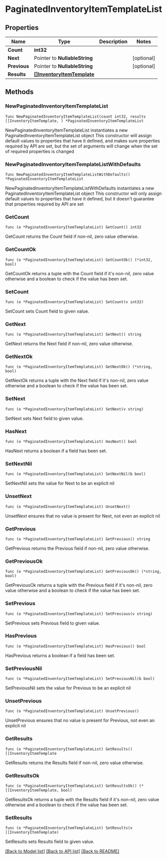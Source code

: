 # PaginatedInventoryItemTemplateList

## Properties

Name | Type | Description | Notes
------------ | ------------- | ------------- | -------------
**Count** | **int32** |  | 
**Next** | Pointer to **NullableString** |  | [optional] 
**Previous** | Pointer to **NullableString** |  | [optional] 
**Results** | [**[]InventoryItemTemplate**](InventoryItemTemplate.md) |  | 

## Methods

### NewPaginatedInventoryItemTemplateList

`func NewPaginatedInventoryItemTemplateList(count int32, results []InventoryItemTemplate, ) *PaginatedInventoryItemTemplateList`

NewPaginatedInventoryItemTemplateList instantiates a new PaginatedInventoryItemTemplateList object
This constructor will assign default values to properties that have it defined,
and makes sure properties required by API are set, but the set of arguments
will change when the set of required properties is changed

### NewPaginatedInventoryItemTemplateListWithDefaults

`func NewPaginatedInventoryItemTemplateListWithDefaults() *PaginatedInventoryItemTemplateList`

NewPaginatedInventoryItemTemplateListWithDefaults instantiates a new PaginatedInventoryItemTemplateList object
This constructor will only assign default values to properties that have it defined,
but it doesn't guarantee that properties required by API are set

### GetCount

`func (o *PaginatedInventoryItemTemplateList) GetCount() int32`

GetCount returns the Count field if non-nil, zero value otherwise.

### GetCountOk

`func (o *PaginatedInventoryItemTemplateList) GetCountOk() (*int32, bool)`

GetCountOk returns a tuple with the Count field if it's non-nil, zero value otherwise
and a boolean to check if the value has been set.

### SetCount

`func (o *PaginatedInventoryItemTemplateList) SetCount(v int32)`

SetCount sets Count field to given value.


### GetNext

`func (o *PaginatedInventoryItemTemplateList) GetNext() string`

GetNext returns the Next field if non-nil, zero value otherwise.

### GetNextOk

`func (o *PaginatedInventoryItemTemplateList) GetNextOk() (*string, bool)`

GetNextOk returns a tuple with the Next field if it's non-nil, zero value otherwise
and a boolean to check if the value has been set.

### SetNext

`func (o *PaginatedInventoryItemTemplateList) SetNext(v string)`

SetNext sets Next field to given value.

### HasNext

`func (o *PaginatedInventoryItemTemplateList) HasNext() bool`

HasNext returns a boolean if a field has been set.

### SetNextNil

`func (o *PaginatedInventoryItemTemplateList) SetNextNil(b bool)`

 SetNextNil sets the value for Next to be an explicit nil

### UnsetNext
`func (o *PaginatedInventoryItemTemplateList) UnsetNext()`

UnsetNext ensures that no value is present for Next, not even an explicit nil
### GetPrevious

`func (o *PaginatedInventoryItemTemplateList) GetPrevious() string`

GetPrevious returns the Previous field if non-nil, zero value otherwise.

### GetPreviousOk

`func (o *PaginatedInventoryItemTemplateList) GetPreviousOk() (*string, bool)`

GetPreviousOk returns a tuple with the Previous field if it's non-nil, zero value otherwise
and a boolean to check if the value has been set.

### SetPrevious

`func (o *PaginatedInventoryItemTemplateList) SetPrevious(v string)`

SetPrevious sets Previous field to given value.

### HasPrevious

`func (o *PaginatedInventoryItemTemplateList) HasPrevious() bool`

HasPrevious returns a boolean if a field has been set.

### SetPreviousNil

`func (o *PaginatedInventoryItemTemplateList) SetPreviousNil(b bool)`

 SetPreviousNil sets the value for Previous to be an explicit nil

### UnsetPrevious
`func (o *PaginatedInventoryItemTemplateList) UnsetPrevious()`

UnsetPrevious ensures that no value is present for Previous, not even an explicit nil
### GetResults

`func (o *PaginatedInventoryItemTemplateList) GetResults() []InventoryItemTemplate`

GetResults returns the Results field if non-nil, zero value otherwise.

### GetResultsOk

`func (o *PaginatedInventoryItemTemplateList) GetResultsOk() (*[]InventoryItemTemplate, bool)`

GetResultsOk returns a tuple with the Results field if it's non-nil, zero value otherwise
and a boolean to check if the value has been set.

### SetResults

`func (o *PaginatedInventoryItemTemplateList) SetResults(v []InventoryItemTemplate)`

SetResults sets Results field to given value.



[[Back to Model list]](../README.md#documentation-for-models) [[Back to API list]](../README.md#documentation-for-api-endpoints) [[Back to README]](../README.md)


